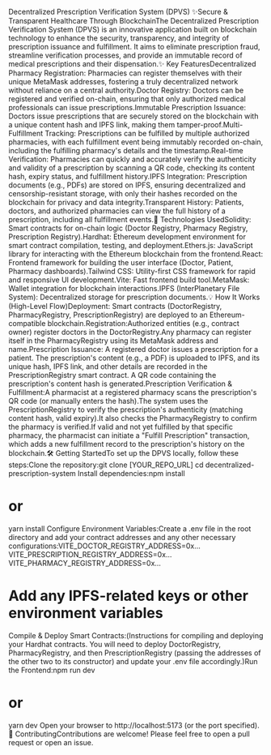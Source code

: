Decentralized Prescription Verification System (DPVS) ✨Secure & Transparent Healthcare Through BlockchainThe Decentralized Prescription Verification System (DPVS) is an innovative application built on blockchain technology to enhance the security, transparency, and integrity of prescription issuance and fulfillment. It aims to eliminate prescription fraud, streamline verification processes, and provide an immutable record of medical prescriptions and their dispensation.✨ Key FeaturesDecentralized Pharmacy Registration: Pharmacies can register themselves with their unique MetaMask addresses, fostering a truly decentralized network without reliance on a central authority.Doctor Registry: Doctors can be registered and verified on-chain, ensuring that only authorized medical professionals can issue prescriptions.Immutable Prescription Issuance: Doctors issue prescriptions that are securely stored on the blockchain with a unique content hash and IPFS link, making them tamper-proof.Multi-Fulfillment Tracking: Prescriptions can be fulfilled by multiple authorized pharmacies, with each fulfillment event being immutably recorded on-chain, including the fulfilling pharmacy's details and the timestamp.Real-time Verification: Pharmacies can quickly and accurately verify the authenticity and validity of a prescription by scanning a QR code, checking its content hash, expiry status, and fulfillment history.IPFS Integration: Prescription documents (e.g., PDFs) are stored on IPFS, ensuring decentralized and censorship-resistant storage, with only their hashes recorded on the blockchain for privacy and data integrity.Transparent History: Patients, doctors, and authorized pharmacies can view the full history of a prescription, including all fulfillment events.🚀 Technologies UsedSolidity: Smart contracts for on-chain logic (Doctor Registry, Pharmacy Registry, Prescription Registry).Hardhat: Ethereum development environment for smart contract compilation, testing, and deployment.Ethers.js: JavaScript library for interacting with the Ethereum blockchain from the frontend.React: Frontend framework for building the user interface (Doctor, Patient, Pharmacy dashboards).Tailwind CSS: Utility-first CSS framework for rapid and responsive UI development.Vite: Fast frontend build tool.MetaMask: Wallet integration for blockchain interactions.IPFS (InterPlanetary File System): Decentralized storage for prescription documents.💡 How It Works (High-Level Flow)Deployment: Smart contracts (DoctorRegistry, PharmacyRegistry, PrescriptionRegistry) are deployed to an Ethereum-compatible blockchain.Registration:Authorized entities (e.g., contract owner) register doctors in the DoctorRegistry.Any pharmacy can register itself in the PharmacyRegistry using its MetaMask address and name.Prescription Issuance: A registered doctor issues a prescription for a patient. The prescription's content (e.g., a PDF) is uploaded to IPFS, and its unique hash, IPFS link, and other details are recorded in the PrescriptionRegistry smart contract. A QR code containing the prescription's content hash is generated.Prescription Verification & Fulfillment:A pharmacist at a registered pharmacy scans the prescription's QR code (or manually enters the hash).The system uses the PrescriptionRegistry to verify the prescription's authenticity (matching content hash, valid expiry).It also checks the PharmacyRegistry to confirm the pharmacy is verified.If valid and not yet fulfilled by that specific pharmacy, the pharmacist can initiate a "Fulfill Prescription" transaction, which adds a new fulfillment record to the prescription's history on the blockchain.🛠️ Getting StartedTo set up the DPVS locally, follow these steps:Clone the repository:git clone [YOUR_REPO_URL]
cd decentralized-prescription-system
Install dependencies:npm install
# or
yarn install
Configure Environment Variables:Create a .env file in the root directory and add your contract addresses and any other necessary configurations:VITE_DOCTOR_REGISTRY_ADDRESS=0x...
VITE_PRESCRIPTION_REGISTRY_ADDRESS=0x...
VITE_PHARMACY_REGISTRY_ADDRESS=0x...
# Add any IPFS-related keys or other environment variables
Compile & Deploy Smart Contracts:(Instructions for compiling and deploying your Hardhat contracts. You will need to deploy DoctorRegistry, PharmacyRegistry, and then PrescriptionRegistry (passing the addresses of the other two to its constructor) and update your .env file accordingly.)Run the Frontend:npm run dev
# or
yarn dev
Open your browser to http://localhost:5173 (or the port specified).🤝 ContributingContributions are welcome! Please feel free to open a pull request or open an issue.
